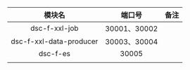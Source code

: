 模块名|端口号|备注
:---:|:---:|:---:
dsc-f-xxl-job|30001、30002|
dsc-f-xxl-data-producer|30003、30004|
dsc-f-es|30005|
||
